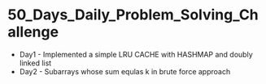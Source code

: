 # 50_Days_Daily_Problem_Solving_Challenge

* Day1 - Implemented a simple LRU CACHE with HASHMAP and doubly linked list
* Day2 - Subarrays whose sum equlas k in brute force approach
